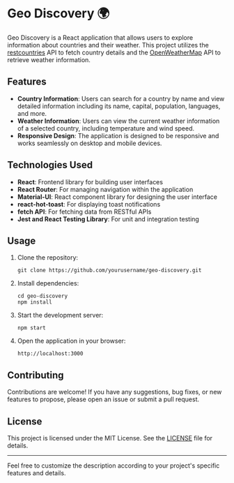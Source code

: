 # Geo Discovery 🌍

Geo Discovery is a React application that allows users to explore information about countries and their weather. This project utilizes the [restcountries](https://restcountries.com/) API to fetch country details and the [OpenWeatherMap](https://openweathermap.org/) API to retrieve weather information.

## Features

- **Country Information**: Users can search for a country by name and view detailed information including its name, capital, population, languages, and more.
- **Weather Information**: Users can view the current weather information of a selected country, including temperature and wind speed.
- **Responsive Design**: The application is designed to be responsive and works seamlessly on desktop and mobile devices.

## Technologies Used

- **React**: Frontend library for building user interfaces
- **React Router**: For managing navigation within the application
- **Material-UI**: React component library for designing the user interface
- **react-hot-toast**: For displaying toast notifications
- **fetch API**: For fetching data from RESTful APIs
- **Jest and React Testing Library**: For unit and integration testing

## Usage

1. Clone the repository:

   ```
   git clone https://github.com/yourusername/geo-discovery.git
   ```

2. Install dependencies:

   ```
   cd geo-discovery
   npm install
   ```

3. Start the development server:

   ```
   npm start
   ```

4. Open the application in your browser:

   ```
   http://localhost:3000
   ```

## Contributing

Contributions are welcome! If you have any suggestions, bug fixes, or new features to propose, please open an issue or submit a pull request.

## License

This project is licensed under the MIT License. See the [LICENSE](LICENSE) file for details.

---

Feel free to customize the description according to your project's specific features and details.
